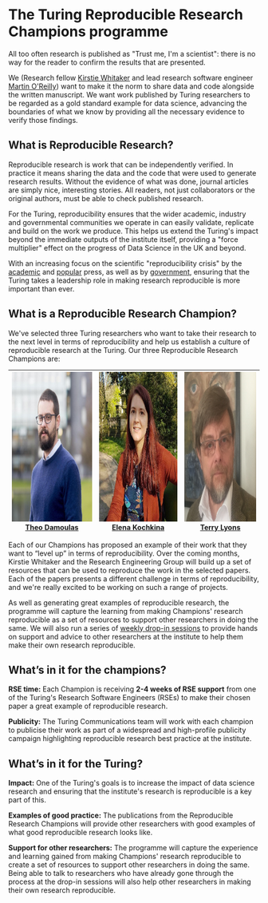 # The Turing Reproducible Research Champions programme

All too often research is published as "Trust me, I'm a scientist": there is no
way for the reader to confirm the results that are presented.

We (Research fellow [Kirstie Whitaker](https://github.com/kirstiej) and
lead research software engineer [Martin O'Reilly](https://github.com/martintoreilly))
want to make it the norm to share data and code alongside the written manuscript.
We want work published by Turing researchers to be regarded as a gold standard
example for data science, advancing the boundaries of what we know by providing
all the necessary evidence to verify those findings.

## What is Reproducible Research?
Reproducible research is work that can be independently verified. In practice it
means sharing the data and the code that were used to generate research
results. Without the evidence of what was done, journal articles are simply
nice, interesting stories. All readers, not just collaborators or the original
authors, must be able to check published research.

For the Turing, reproducibility ensures that the wider academic, industry and
governmental communities we operate in can easily validate, replicate and build
on the work we produce. This helps us extend the Turing's impact beyond the
immediate outputs of the institute itself, providing a "force multiplier" effect
on the progress of Data Science in the UK and beyond.

With an increasing focus on the scientific "reproducibility crisis" by the
[academic](http://www.nature.com/news/1-500-scientists-lift-the-lid-on-reproducibility-1.19970)
and [popular](http://www.bbc.co.uk/news/science-environment-39054778) press, as
well as by [government](https://www.parliament.uk/business/committees/committees-a-z/commons-select/science-and-technology-committee/inquiries/parliament-2015/inquiry6/),
ensuring that the Turing takes a leadership role in making research reproducible
is more important than ever.

## What is a Reproducible Research Champion?

We've selected three Turing researchers who want to take their research to the
next level in terms of reproducibility and help us establish a culture of
reproducible research at the Turing. Our three Reproducible Research Champions
are:

| [<img src="https://github.com/alan-turing-institute/ReproducibleResearchResources/blob/master/champions/theo-damoulas-square.jpg" height="300px;"/><br />Theo Damoulas](https://github.com/alan-turing-institute/ReproducibleResearchResources/blob/master/champions/theo-damoulas.md) | [<img src="https://github.com/alan-turing-institute/ReproducibleResearchResources/blob/master/champions/elena-kochkina-square.jpg" height="300px;"/><br />Elena Kochkina](https://github.com/alan-turing-institute/ReproducibleResearchResources/blob/master/champions/elena-kochkina.md) | [<img src="https://github.com/alan-turing-institute/ReproducibleResearchResources/blob/master/champions/terry-lyons-square.jpg" height="300px;"/><br />Terry Lyons](https://github.com/alan-turing-institute/ReproducibleResearchResources/blob/master/champions/terry-lyons.md)  |
| :---: | :---: | :---: |

Each of our Champions has proposed an example of their work that they want to
“level up” in terms of reproducibility. Over the coming months, Kirstie Whitaker
and the Research Engineering Group will build up a set of resources that can be
used to reproduce the work in the selected papers. Each of the papers presents
a different challenge in terms of reproducibility, and we're really excited to
be working on such a range of projects.

As well as generating great examples of reproducible research, the programme
will capture the learning from making Champions' research reproducible as a set
of resources to support other researchers in doing the same. We will also run a
series of [weekly drop-in sessions](../comms/reproducible-research-dropin-ann.md)
to provide hands on support and advice to other researchers at the institute to
help them make their own research reproducible.

## What’s in it for the champions?

**RSE time:** Each Champion is receiving **2-4 weeks of RSE support** from
one of the Turing's Research Software Engineers (RSEs) to make their chosen
paper a great example of reproducible research.

**Publicity:** The Turing Communications team will work with each champion to
publicise their work as part of a widespread and high-profile publicity campaign
highlighting reproducible research best practice at the institute.

## What’s in it for the Turing?

**Impact:** One of the Turing's goals is to increase the impact of data science
research and ensuring that the institute's research is reproducible is a key
part of this.

**Examples of good practice:** The publications from the Reproducible Research
Champions will provide other researchers with good examples of what good
reproducible research looks like.

**Support for other researchers:** The programme will capture the experience
and learning gained from making Champions' research reproducible to create a
set of resources to support other researchers in doing the same. Being able to
talk to researchers who have already gone through the process at the drop-in
sessions will also help other researchers in making their own research
reproducible.
